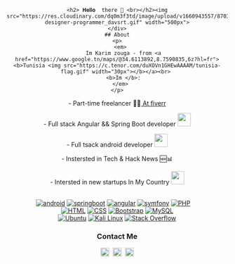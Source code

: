 <div align="center">

    <h2> 𝐇𝐞𝐥𝐥𝐨  there 👋 <br></h2><img src="https://res.cloudinary.com/dq0m3f3td/image/upload/v1660943557/87030-designer-programmer_davsrt.gif" width="500px">
    </div>
    ## About
    <p>
      <em>
        Im Karim zouga - from <a href="https://www.google.tn/maps/@34.6113892,8.7590835,6z?hl=fr"><b>Tunisia <img src="https://c.tenor.com/duXOVn1GHEwAAAAM/tunisia-flag.gif" width="30px"></b></a><br> 
        <b>Im </b>:
      </em>
    </p>
   <p> - Part-time freelancer 👨‍💻<a href="https://fr.fiverr.com/karimzrouga">  At fiverr </a>   </p>
   <p> - Full stack Angular && Spring Boot developer  <img src="https://i0.wp.com/pentesttools.net/wp-content/uploads/2019/10/Lockdoor-Framework-A-Penetration-Testing-Framework-With-Cyber-Security.gif?fit=250%2C250&ssl=1" width="30px"> </p>
   <p> - Full tsack android  developer  <img src="https://i0.wp.com/pentesttools.net/wp-content/uploads/2019/10/Lockdoor-Framework-A-Penetration-Testing-Framework-With-Cyber-Security.gif?fit=250%2C250&ssl=1" width="30px"> </p>
    - Instersted in Tech & Hack News 🆕📊<br>
   <p> - Intersted in new startups In My Country <img src="https://c.tenor.com/duXOVn1GHEwAAAAM/tunisia-flag.gif" width="30px"> </p><br>
      <a href="#"><img alt="android" src="https://img.shields.io/badge/android%20-%2314354C.svg?logo=android&logoColor=white"></a>
      <a href="#"><img alt="springboot" src="https://img.shields.io/badge/springboot-39457E?style=flat&logo=springboot&logoColor=white"></a>
      <a href="#"><img alt="angular" src="https://img.shields.io/badge/angular-39457E?style=flat&logo=angular&logoColor=white"></a>
      <a href="#"><img alt="symfony" src="https://img.shields.io/badge/symfony%20-%23E34F26.svg?logo=symfony&logoColor=white"></a> 
      <a href="#"><img alt="PHP" src="https://img.shields.io/badge/PHP-%23777BB4.svg?logo=php&logoColor=white"/></a>
       &emsp;<br>
    <a href="#"><img alt="HTML" src="https://img.shields.io/badge/HTML5%20-%23E34F26.svg?logo=html5&logoColor=white"></a> 
    <a href="#"><img alt="CSS" src="https://img.shields.io/badge/CSS%20-%231572B6.svg?logo=css3&logoColor=white"></a> 
    <a href="#"><img alt="Bootstrap" src="https://img.shields.io/badge/Bootstrap-%23563D7C.svg?style=flat&logo=bootstrap&logoColor=white"/></a>
    <a href="#"><img alt="MySQL" src="https://img.shields.io/badge/MySQL-%2300f.svg?style=flat&llogo=mysql&logoColor=white"></a><br>
    <a href="#"><img alt="Ubuntu" src="https://img.shields.io/badge/Ubuntu-E95420?style=flat&logo=ubuntu&logoColor=white"></a>
    <a href="#"><img alt="Kali Linux" src="https://img.shields.io/badge/Kali_Linux-557C94?style=flat&logo=kali-linux&logoColor=white"></a>
    <a href="#"><img alt="Stack Overflow" src="https://img.shields.io/badge/-Stack%20Overflow-FE7A16?logo=stack-overflow&logoColor=white"></a><br>
    <h3 align="center"> Contact Me </h3>
    <p align="center">
    <a href="https://karimzrouga.me/" target="blank"><img align="center" src="https://res.cloudinary.com/dq0m3f3td/image/upload/v1660943557/87030-designer-programmer_davsrt.gif" alt="cyb3rtn" height="20" width="20" /></a>&nbsp;
    <a href="https://www.linkedin.com/in/karim-zrouga/" target="blank"><img align="center" src="https://cdn.jsdelivr.net/npm/simple-icons@3.0.1/icons/linkedin.svg" alt="m4m" height="20" width="20" /></a>&nbsp;
    <a href="https://www.behance.net/" target="blank"><img align="center" src="https://cdn.jsdelivr.net/npm/simple-icons@3.0.1/icons/behance.svg" alt="zack.py" height="20" width="20" /></a>
    
    
    
